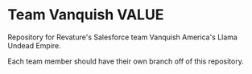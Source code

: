 # Team Vanquish VALUE
Repository for Revature's Salesforce team Vanquish America's Llama Undead Empire. 

Each team member should have their own branch off of this repository.
